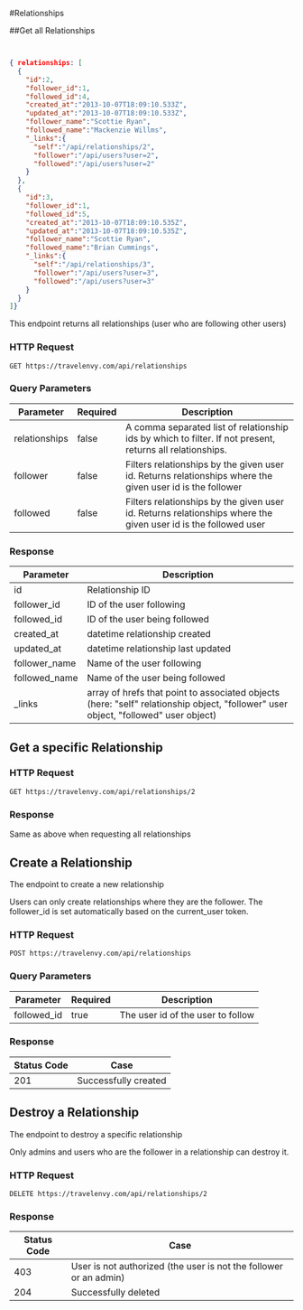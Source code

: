 #Relationships

##Get all Relationships

```shell
```

```ruby
```

```json
{ relationships: [
  {
    "id":2,
    "follower_id":1,
    "followed_id":4,
    "created_at":"2013-10-07T18:09:10.533Z",
    "updated_at":"2013-10-07T18:09:10.533Z",
    "follower_name":"Scottie Ryan",
    "followed_name":"Mackenzie Willms",
    "_links":{
      "self":"/api/relationships/2",
      "follower":"/api/users?user=2",
      "followed":"/api/users?user=2"
    }
  },
  {
    "id":3,
    "follower_id":1,
    "followed_id":5,
    "created_at":"2013-10-07T18:09:10.535Z",
    "updated_at":"2013-10-07T18:09:10.535Z",
    "follower_name":"Scottie Ryan",
    "followed_name":"Brian Cummings",
    "_links":{
      "self":"/api/relationships/3",
      "follower":"/api/users?user=3",
      "followed":"/api/users?user=3"
    }
  }
]}
```

This endpoint returns all relationships (user who are following other users)

### HTTP Request

`GET https://travelenvy.com/api/relationships`

### Query Parameters

Parameter | Required | Description
--------- | -------- | -----------
relationships | false | A comma separated list of relationship ids by which to filter.  If not present, returns all relationships.
follower | false | Filters relationships by the given user id.  Returns relationships where the given user id is the follower
followed | false | Filters relationships by the given user id.  Returns relationships where the given user id is the followed user

### Response
Parameter | Description
--------- | -----------
id | Relationship ID
follower_id | ID of the user following
followed_id | ID of the user being followed
created_at | datetime relationship created
updated_at | datetime relationship last updated
follower_name | Name of the user following
followed_name | Name of the user being followed
_links | array of hrefs that point to associated objects (here: "self" relationship object, "follower" user object, "followed" user object)

## Get a specific Relationship

### HTTP Request
`GET https://travelenvy.com/api/relationships/2`

### Response
Same as above when requesting all relationships

## Create a Relationship

The endpoint to create a new relationship

<aside class="notice">Users can only create relationships where they are the follower.  The follower_id is set automatically based on the current_user token. </aside>

### HTTP Request
`POST https://travelenvy.com/api/relationships`

### Query Parameters

Parameter | Required | Description
--------- | -------- | -----------
followed_id | true | The user id of the user to follow

### Response

Status Code | Case
----------- | ----
201 | Successfully created

## Destroy a Relationship

The endpoint to destroy a specific relationship

<aside class="warning">Only admins and users who are the follower in a relationship can destroy it.</aside>

### HTTP Request
`DELETE https://travelenvy.com/api/relationships/2`

### Response

Status Code | Case
----------- | ----
403 | User is not authorized (the user is not the follower or an admin)
204 | Successfully deleted